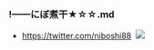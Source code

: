 ### !——にぼ煮干★☆☆.md
- https://twitter.com/niboshi88
![]()
![](https://pbs.twimg.com/media/EFO4d6CUUAAtCet?format=jpg&name=4096x4096)
